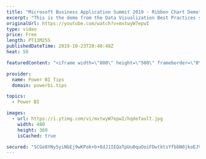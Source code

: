 ```yaml
---
title: "Microsoft Business Application Summit 2019 - Ribbon Chart Demo"
excerpt: "This is the demo from the Data Visualization Best Practices session BRK 3023 from the Microsoft Business Application Summit"
originalUrl: https://youtube.com/watch?v=mxtwyW7epwI
type: video
price: Free
length: PT13M25S
publishedDateTime: 2019-10-23T20:40:48Z
heat: 50

featuredContent: "<iframe width=\"800\" height=\"500\" frameborder=\"0\" src=\"https://www.youtube.com/embed/mxtwyW7epwI\" allow=\"accelerometer; autoplay; encrypted-media; gyroscope; picture-in-picture\" allowfullscreen></iframe>"

provider:
  name: Power BI Tips
  domain: powerbi.tips

topics:
  - Power BI

images:
  - url: https://i.ytimg.com/vi/mxtwyW7epwI/hqdefault.jpg
    width: 480
    height: 360
    isCached: true

secured: "SCGe8YNy5yiNbEj9wKPok+b+6dJ1IEQaTpUu0quOoiFDwtktsYfbbN0jkoEJV3sTzv7drq8iOUWyB3nBDGLnG7k5EUYgqKFeCUu1MmRxnixBXnx2FU5orm9rPy6VZG59Ge0iWGHrgx7luKIYTqIP0Kj8BetXzFIi2h1K8jVV8hb8z3YwRcGYz0kA7fhjgZzaS5jshi8x4KhxuuhyIdk6F8262Wq1LTpxdWxcWv4SipA4YxuroU0KSulyzI3o5vsBp3PV+/ZpzFRunn6csuKqXbuSCHQaSl18eYgo3HyWmBIeZvRYot/kbAo2vxpq7XHHgTZYSaUP5Ve+XcFVhlVfzvb5cU4kmDkZ4Hn2LwAcC70xt1MMSNFaQG26uE4JN7BW1Mlaw9L9QsE9FtqReCzN0pwqVf6siFCVsLxfsruIzAs=;YLFhhbp5DnZ+82WCTs6esw=="
---
```


